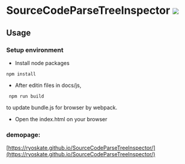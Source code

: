 # SourceCodeParseTreeInspector  <a href="http://doge.mit-license.org"><img src="http://img.shields.io/:license-mit-blue.svg"></a>

## Usage

### Setup environment

 
* Install node packages

 ```
 npm install
 ```

* After editin files in docs/js,

```
 npm run build
```
to update bundle.js for browser by webpack.

* Open the index.html on your browser


### demopage:
[https://ryoskate.github.io/SourceCodeParseTreeInspector/](https://ryoskate.github.io/SourceCodeParseTreeInspector/)
